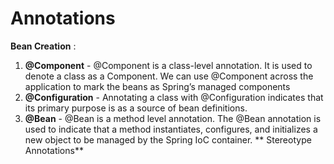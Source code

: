 # Annotations
**Bean Creation** : 
1. **@Component** - @Component is a class-level annotation. It is used to denote a class as a Component. We can use @Component across the application to mark the beans as Spring’s managed components
2. **@Configuration** - Annotating a class with @Configuration indicates that its primary purpose is as a source of bean definitions.
3. **@Bean** - @Bean is a method level annotation. The @Bean annotation is used to indicate that a method instantiates, configures, and initializes a new object to be 
               managed by the Spring IoC container.
**   Stereotype Annotations**
